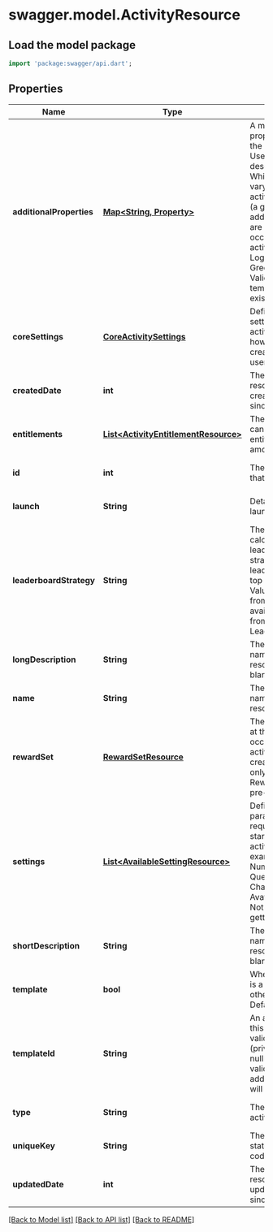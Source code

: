 # swagger.model.ActivityResource

## Load the model package
```dart
import 'package:swagger/api.dart';
```

## Properties
Name | Type | Description | Notes
------------ | ------------- | ------------- | -------------
**additionalProperties** | [**Map&lt;String, Property&gt;**](Property.md) | A map of additional properties keyed on the property name. Used to further describe an activity. While settings will vary from one activity occurrence (a game) to another, additional properties are shared by all the occurrences of this activity. Ex: Activity Logo, Disclaimer, Greeting, etc. Validated against template if one exists for activities | [optional] [default to {}]
**coreSettings** | [**CoreActivitySettings**](CoreActivitySettings.md) | Defines core settings about the activity that affect how it can be created/played by users. | [optional] [default to null]
**createdDate** | **int** | The date/time this resource was created in seconds since unix epoch | [optional] [default to null]
**entitlements** | [**List&lt;ActivityEntitlementResource&gt;**](ActivityEntitlementResource.md) | The list of items that can be used for entitlement (wager amounts/etc) | [optional] [default to []]
**id** | **int** | The unique ID for that resource | [optional] [default to null]
**launch** | **String** | Details about how to launch the activity | [optional] [default to null]
**leaderboardStrategy** | **String** | The strategy for calculating the leaderboard. No strategy means no leaderboard for the top level context. Value MUST come from the list of available strategies from the Leaderboard Service | [optional] [default to null]
**longDescription** | **String** | The user friendly name of that resource. Defaults to blank string | [optional] [default to null]
**name** | **String** | The user friendly name of that resource | [default to null]
**rewardSet** | [**RewardSetResource**](RewardSetResource.md) | The rewards to give at the end of each occurence of the activity. When creating/updating only id is used. Reward set must be pre-existing | [optional] [default to null]
**settings** | [**List&lt;AvailableSettingResource&gt;**](AvailableSettingResource.md) | Define what parameters are required/available to start and run an activity. For example: Difficulty, Number of Questions, Character name, Avatar, Duration, etc. Not populated when getting listing | [optional] [default to []]
**shortDescription** | **String** | The user friendly name of that resource. Defaults to blank string | [optional] [default to null]
**template** | **bool** | Whether this activity is a template for other activities. Default: false | [optional] [default to null]
**templateId** | **String** | An activity template this activity is validated against (private). May be null and no validation of additional_properties will be done | [optional] [default to null]
**type** | **String** | The type of the activity | [optional] [default to null]
**uniqueKey** | **String** | The unique key (for static reference in code) of the activity | [optional] [default to null]
**updatedDate** | **int** | The date/time this resource was last updated in seconds since unix epoch | [optional] [default to null]

[[Back to Model list]](../README.md#documentation-for-models) [[Back to API list]](../README.md#documentation-for-api-endpoints) [[Back to README]](../README.md)


